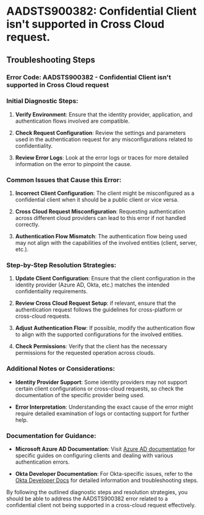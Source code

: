 # AADSTS900382: Confidential Client isn't supported in Cross Cloud request.


## Troubleshooting Steps
### Error Code: AADSTS900382 - Confidential Client isn't supported in Cross Cloud request

### Initial Diagnostic Steps:
1. **Verify Environment**: Ensure that the identity provider, application, and authentication flows involved are compatible.
  
2. **Check Request Configuration**: Review the settings and parameters used in the authentication request for any misconfigurations related to confidentiality.

3. **Review Error Logs**: Look at the error logs or traces for more detailed information on the error to pinpoint the cause.

### Common Issues that Cause this Error:
1. **Incorrect Client Configuration**: The client might be misconfigured as a confidential client when it should be a public client or vice versa.
  
2. **Cross Cloud Request Misconfiguration**: Requesting authentication across different cloud providers can lead to this error if not handled correctly.

3. **Authentication Flow Mismatch**: The authentication flow being used may not align with the capabilities of the involved entities (client, server, etc.).

### Step-by-Step Resolution Strategies:
1. **Update Client Configuration**: Ensure that the client configuration in the identity provider (Azure AD, Okta, etc.) matches the intended confidentiality requirements.
  
2. **Review Cross Cloud Request Setup**: if relevant, ensure that the authentication request follows the guidelines for cross-platform or cross-cloud requests.

3. **Adjust Authentication Flow**: If possible, modify the authentication flow to align with the supported configurations for the involved entities.
  
4. **Check Permissions**: Verify that the client has the necessary permissions for the requested operation across clouds.

### Additional Notes or Considerations:
- **Identity Provider Support**: Some identity providers may not support certain client configurations or cross-cloud requests, so check the documentation of the specific provider being used.
  
- **Error Interpretation**: Understanding the exact cause of the error might require detailed examination of logs or contacting support for further help.

### Documentation for Guidance:
- **Microsoft Azure AD Documentation**: Visit [Azure AD documentation](https://docs.microsoft.com/en-us/azure/active-directory/) for specific guides on configuring clients and dealing with various authentication errors.

- **Okta Developer Documentation**: For Okta-specific issues, refer to the [Okta Developer Docs](https://developer.okta.com/docs/reference/api/errors/) for detailed information and troubleshooting steps.

By following the outlined diagnostic steps and resolution strategies, you should be able to address the AADSTS900382 error related to a confidential client not being supported in a cross-cloud request effectively.